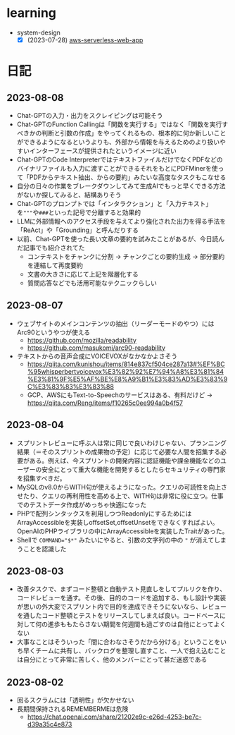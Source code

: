 # learning

- system-design
  - [x] (2023-07-28) [aws-serverless-web-app](system-design/aws-serverless-web-app)

# 日記

## 2023-08-08

- Chat-GPTの入力・出力をスクレイピングは可能そう
- Chat-GPTのFunction Callingは「関数を実行する」ではなく「関数を実行すべきかの判断と引数の作成」をやってくれるもの、根本的に何か新しいことができるようになるというよりも、外部から情報を与えるためのより扱いやすいインターフェースが提供されたというイメージに近い
- Chat-GPTのCode InterpreterではテキストファイルだけでなくPDFなどのバイナリファイルも入力に渡すことができるそれをもとにPDFMinerを使って「PDFからテキスト抽出、からの要約」みたいな高度なタスクもこなせる
- 自分の日々の作業をブレークダウンしてみて生成AIでもっと早くできる方法がないか探してみると、結構ありそう
- Chat-GPTのプロンプトでは「インタラクション」と「入力テキスト」を`"""`や`###`といった記号で分離すると効果的
- LLMに外部情報へのアクセス手段を与えてより強化された出力を得る手法を「ReAct」や「Grounding」と呼んだりする
- 以前、Chat-GPTを使った長い文章の要約を試みたことがあるが、今日読んだ記事でも紹介されてた
  - コンテキストをチャンクに分割 → チャンクごとの要約生成 → 部分要約を連結して再度要約
  - 文書の大きさに応じて上記を階層化する
  - 質問応答などでも活用可能なテクニックらしい

## 2023-08-07

- ウェブサイトのメインコンテンツの抽出（リーダーモードのやつ）にはArc90というやつが使える
  - https://github.com/mozilla/readability
  - https://github.com/masukomi/arc90-readability
- テキストからの音声合成にVOICEVOXがなかなかよさそう
  - https://qiita.com/kunishou/items/814e837cf504ce287a13#%EF%BC%95whisperbertvoicevox%E3%82%92%E7%94%A8%E3%81%84%E3%81%9F%E5%AF%BE%E8%A9%B1%E3%83%AD%E3%83%9C%E3%83%83%E3%83%88
  - GCP、AWSにもText-to-Speechのサービスはある、有料だけど → https://qiita.com/Reng/items/f10265c0ee994a0b4f57

## 2023-08-04

- スプリントレビューに呼ぶ人は常に同じで良いわけじゃない、プランニング結果（＝そのスプリントの成果物の予定）に応じて必要な人間を招集する必要がある。例えば、今スプリントの開発内容に認証機能や課金機能などのユーザーの安全にとって重大な機能を開発するとしたらセキュリティの専門家を招集すべきだ。
- MySQLのv8.0からWITH句が使えるようになった。クエリの可読性を向上させたり、クエリの再利用性を高める上で、WITH句は非常に役に立つ。仕事でのテストデータ作成がめっちゃ快適になった
- PHPで配列シンタックスを利用しつつReadonlyにするためにはArrayAccessibleを実装しoffsetSet,offsetUnsetをできなくすればよい。OpenAIのPHPライブラリの中にArrayAccessibleを実装したTraitがあった。
- Shellで `COMMAND="$*"` みたいにやると、引数の文字列の中の `"` が消えてしまうことを認識した

## 2023-08-03

- 改善タスクで、まずコード整頓と自動テスト見直しをしてプルリクを作り、コードレビューを通す。その後、目的のコードを追加する、もし設計や実装が思いの外大変でスプリント内で目的を達成できそうにないなら、レビューを通したコード整頓とテストをリリースしてしまえば良い。コードベースに対して何の進歩ももたらさない期間を何週間も過ごすのは自他にとってよくない
- 大事なことはそういった「間に合わなさそうだから分ける」ということをいち早くチームに共有し、バックログを整理し直すこと、一人で抱え込むことは自分にとって非常に苦しく、他のメンバーにとって甚だ迷惑である

## 2023-08-02

- 回るスクラムには「透明性」が欠かせない
- 長期間保持されるREMEMBERMEは危険
  - https://chat.openai.com/share/21202e9c-e26d-4253-be7c-d39a35c4e873
